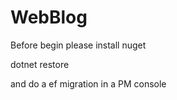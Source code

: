 # WebBlog

Before begin please install nuget

dotnet restore

and do a ef migration in a PM console



